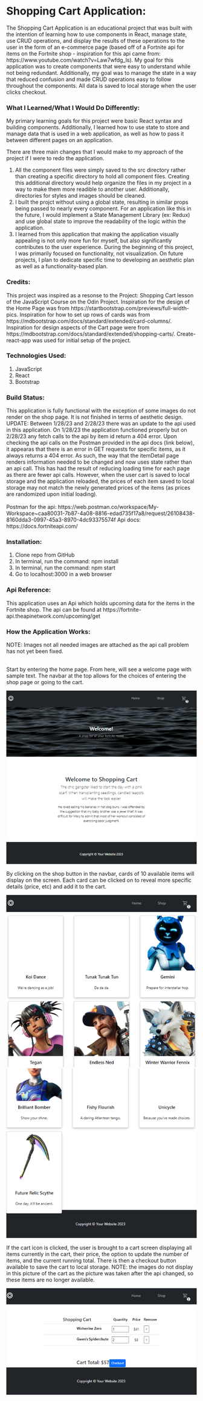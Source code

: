 <h1>Shopping Cart Application:</h1>
The Shopping Cart Application is an educational project that was built with the intention of learning how to use components in React, manage state, use CRUD operations, and display the results of these operations to the user in the form of an e-commerce page (based off of a Fortnite api for items on the Fortnite shop - inspiration for this api came from: https://www.youtube.com/watch?v=Law7wfdg_ls). My goal for this application was to create components that were easy to understand while not being redundant. Additionally, my goal was to manage the state in a way that reduced confusion and made CRUD operations easy to follow throughout the components. All data is saved to local storage when the user clicks checkout.

<h3> What I Learned/What I Would Do Differently:</h3>
My primary learning goals for this project were basic React syntax and building components. Additionally, I learned how to use state to store and manage data that is used in a web application, as well as how to pass it between different pages on an application.

There are three main changes that I would make to my approach of the project if I were to redo the application.

1. All the component files were simply saved to the src directory rather than creating a specific directory to hold all component files. Creating this additional directory would help organize the files in my project in a way to make them more readible to another user. Additionally, directories for styles and images should be cleaned.
2. I built the projct without using a global state, resulting in similar props being passed to nearly every component. For an application like this in the future, I would implement a State Management Library (ex: Redux) and use global state to improve the readability of the logic within the application.
3. I learned from this application that making the application visually appealing is not only more fun for myself, but also significantly contributes to the user experience. During the beginning of this project, I was primarily focused on functionality, not visualization. On future projects, I plan to dedicate specific time to developing an aesthetic plan as well as a functionality-based plan.

<h3>Credits:</h3>
This project was inspired as a resonse to the Project: Shopping Cart lesson of the JavaScript Course on the Odin Project. Inspiration for the design of the Home Page was from  https://startbootstrap.com/previews/full-width-pics. Inspiration for how to set up rows of cards was from https://mdbootstrap.com/docs/standard/extended/card-columns/. Inspiration for design aspects of the Cart page were from https://mdbootstrap.com/docs/standard/extended/shopping-carts/.
Create-react-app was used for initial setup of the project.

<h3>Technologies Used:</h3>

1. JavaScript
2. React
3. Bootstrap

<h3>Build Status:</h3>
This application is fully functional with the exception of some images do not render on the shop page. It is not finished in terms of aesthetic design.
<br>UPDATE: Between 1/28/23 and 2/28/23 there was an update to the api used in this application. On 1/28/23 the application functioned properly but on 2/28/23 any fetch calls to the api by item id return a 404 error. Upon checking the api calls on the Postman provided in the api docs (link below), it appearas that there is an error in GET requests for specific items, as it always returns a 404 error. As such, the way that the itemDetail page renders information needed to be changed and now uses state rather than an api call. This has had the result of reducing loading time for each page as there are fewer api calls. However, when the user cart is saved to local storage and the application reloaded, the prices of each item saved to local storage may not match the newly generated prices of the items (as prices are randomized upon initial loading).</br>
<br>Postman for the api: https://web.postman.co/workspace/My-Workspace~caa80031-7b87-4a08-8816-edad735f17a8/request/26108438-8160dda3-0997-45a3-8970-4dc93375574f
Api docs: https://docs.fortniteapi.com/</br>

<h3>Installation:</h3>

1. Clone repo from GitHub
2. In terminal, run the command: npm install
3. In terminal, run the command: npm start
4. Go to localhost:3000 in a web browser

<h3>Api Reference:</h3>
This application uses an Api which holds upcoming data for the items in the Fortnite shop. The api can be found at https://fortnite-api.theapinetwork.com/upcoming/get

<h3>How the Application Works:</h3>
NOTE: Images not all needed images are attached as the api call problem has not yet been fixed.

<br>Start by entering the home page. From here, will see a welcome page with sample text. The navbar at the top allows for the choices of entering the shop page or going to the cart.</br>

<img src="./src/images/home.png" alt="Welcome page image">

By clicking on the shop button in the navbar, cards of 10 available items will display on the screen. Each card can be clicked on to reveal more specific details (price, etc) and add it to the cart.

<img src="./src/images/shop1.png" alt="Shop page image top half">

<img src="./src/images/shop2.png" alt="Shop page image bottom half">

If the cart icon is clicked, the user is brought to a cart screen displaying all items currently in the cart, their price, the option to update the number of items, and the current running total. There is then a checkout button available to save the cart to local storage.
NOTE: the images do not display in this picture of the cart as the picture was taken after the api changed, so these items are no longer available.

<img src="./src/images/cart.png" alt="cart page image">
